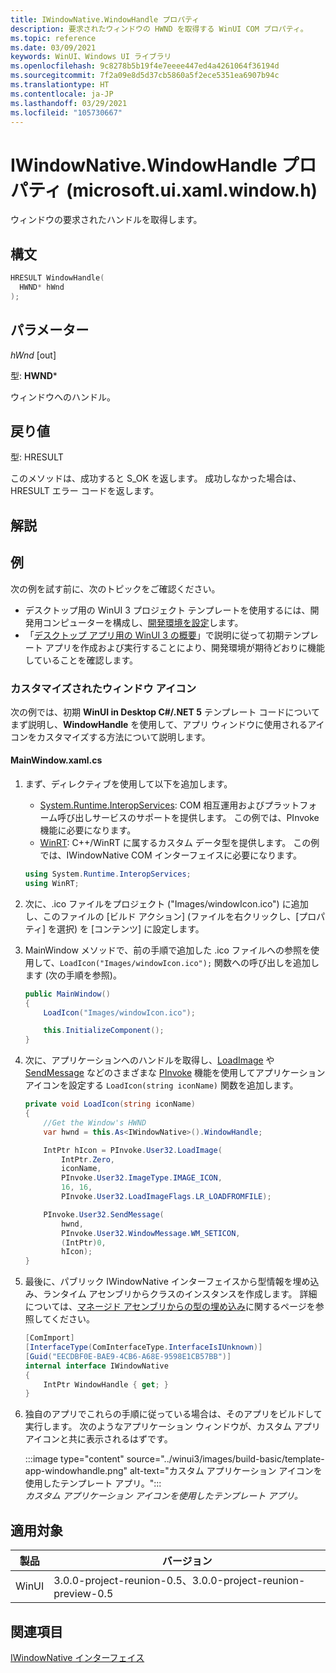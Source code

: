 ```yaml
---
title: IWindowNative.WindowHandle プロパティ
description: 要求されたウィンドウの HWND を取得する WinUI COM プロパティ。
ms.topic: reference
ms.date: 03/09/2021
keywords: WinUI、Windows UI ライブラリ
ms.openlocfilehash: 9c8278b5b19f4e7eeee447ed4a4261064f36194d
ms.sourcegitcommit: 7f2a09e8d5d37cb5860a5f2ece5351ea6907b94c
ms.translationtype: HT
ms.contentlocale: ja-JP
ms.lasthandoff: 03/29/2021
ms.locfileid: "105730667"
---
```

# <a name="iwindownativewindowhandle-property-microsoftuixamlwindowh"></a>IWindowNative.WindowHandle プロパティ (microsoft.ui.xaml.window.h)

ウィンドウの要求されたハンドルを取得します。

## <a name="syntax"></a>構文

<!--
[
    object,
    uuid( EECDBF0E-BAE9-4CB6-A68E-9598E1CB57BB ),
    local,
    pointer_default(unique)
]
interface IWindowNative: IUnknown
{
    [propget] HRESULT WindowHandle([out, retval] HWND* hWnd);
};
-->

```cpp
HRESULT WindowHandle(
  HWND* hWnd
);
```

## <a name="parameters"></a>パラメーター

*hWnd* [out]

型: **HWND***

ウィンドウへのハンドル。

## <a name="return-value"></a>戻り値

型: HRESULT

このメソッドは、成功すると S_OK を返します。 成功しなかった場合は、HRESULT エラー コードを返します。

## <a name="remarks"></a>解説

## <a name="examples"></a>例

次の例を試す前に、次のトピックをご確認ください。

- デスクトップ用の WinUI 3 プロジェクト テンプレートを使用するには、開発用コンピューターを構成し、[開発環境を設定](../../project-reunion/get-started-with-project-reunion.md#set-up-your-development-environment)します。
- 「[デスクトップ アプリ用の WinUI 3 の概要](../winui3/get-started-winui3-for-desktop.md)」で説明に従って初期テンプレート アプリを作成および実行することにより、開発環境が期待どおりに機能していることを確認します。

### <a name="customized-window-icon"></a>カスタマイズされたウィンドウ アイコン

次の例では、初期 **WinUI in Desktop C#/.NET 5** テンプレート コードについてまず説明し、**WindowHandle** を使用して、アプリ ウィンドウに使用されるアイコンをカスタマイズする方法について説明します。

#### <a name="mainwindowxamlcs"></a>MainWindow.xaml.cs

1. まず、ディレクティブを使用して以下を追加します。

    - [System.Runtime.InteropServices](/dotnet/api/system.runtime.interopservices): COM 相互運用およびプラットフォーム呼び出しサービスのサポートを提供します。 この例では、PInvoke 機能に必要になります。
    - [WinRT](/uwp/cpp-ref-for-winrt/winrt): C++/WinRT に属するカスタム データ型を提供します。 この例では、IWindowNative COM インターフェイスに必要になります。

    ```csharp
    using System.Runtime.InteropServices;
    using WinRT;
    ```

1. 次に、.ico ファイルをプロジェクト ("Images/windowIcon.ico") に追加し、このファイルの [ビルド アクション] (ファイルを右クリックし、[プロパティ] を選択) を [コンテンツ] に設定します。

1. MainWindow メソッドで、前の手順で追加した .ico ファイルへの参照を使用して、`LoadIcon("Images/windowIcon.ico");` 関数への呼び出しを追加します (次の手順を参照)。

    ```csharp
    public MainWindow()
    {
        LoadIcon("Images/windowIcon.ico");
    
        this.InitializeComponent();
    }
    ```

1. 次に、アプリケーションへのハンドルを取得し、[LoadImage](/windows/win32/api/winuser/nf-winuser-loadimagew) や [SendMessage](/windows/win32/api/winuser/nf-winuser-sendmessage) などのさまざまな [PInvoke](/dotnet/standard/native-interop/pinvoke) 機能を使用してアプリケーション アイコンを設定する `LoadIcon(string iconName)` 関数を追加します。

    ```csharp
    private void LoadIcon(string iconName)
    {
        //Get the Window's HWND
        var hwnd = this.As<IWindowNative>().WindowHandle;
    
        IntPtr hIcon = PInvoke.User32.LoadImage(
            IntPtr.Zero, 
            iconName,
            PInvoke.User32.ImageType.IMAGE_ICON, 
            16, 16, 
            PInvoke.User32.LoadImageFlags.LR_LOADFROMFILE);
    
        PInvoke.User32.SendMessage(
            hwnd, 
            PInvoke.User32.WindowMessage.WM_SETICON, 
            (IntPtr)0, 
            hIcon);
    }    
    ```

1. 最後に、パブリック IWindowNative インターフェイスから型情報を埋め込み、ランタイム アセンブリからクラスのインスタンスを作成します。 詳細については、[マネージド アセンブリからの型の埋め込み](/dotnet/standard/assembly/embed-types-visual-studio)に関するページを参照してください。

    ```csharp
    [ComImport]
    [InterfaceType(ComInterfaceType.InterfaceIsIUnknown)]
    [Guid("EECDBF0E-BAE9-4CB6-A68E-9598E1CB57BB")]
    internal interface IWindowNative
    {
        IntPtr WindowHandle { get; }
    }
    ```

1. 独自のアプリでこれらの手順に従っている場合は、そのアプリをビルドして実行します。 次のようなアプリケーション ウィンドウが、カスタム アプリ アイコンと共に表示されるはずです。

    :::image type="content" source="../winui3/images/build-basic/template-app-windowhandle.png" alt-text="カスタム アプリケーション アイコンを使用したテンプレート アプリ。":::<br/>*カスタム アプリケーション アイコンを使用したテンプレート アプリ。*

## <a name="applies-to"></a>適用対象

| 製品 | バージョン |
| --- | --- |
| WinUI | 3.0.0-project-reunion-0.5、3.0.0-project-reunion-preview-0.5 |

## <a name="see-also"></a>関連項目

[IWindowNative インターフェイス](iwindownative.md)
